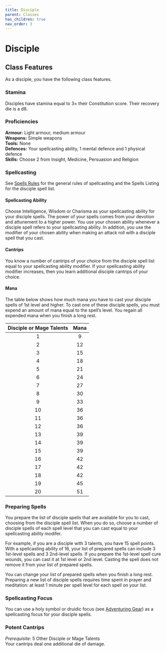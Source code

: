 ```yaml
---
title: Disciple
parent: Classes
has_children: true
nav_order: 3
---
```


# Disciple

## Class Features
As a disciple, you have the following class features.

### Stamina
Disciples have stamina equal to 3× their Constitution score. Their recovery die is a d8.

### Proficiencies
**Armour:** Light armour, medium armour<br>
**Weapons:** Simple weapons<br>
**Tools:** None<br>
**Defences:** Your spellcasting ability, 1 mental defence and 1 physical defence<br>
**Skills:** Choose 2 from Insight, Medicine, Persuasion and Religion

### Spellcasting
See [Spells Rules](https://stormchaserroleplaying.com/stormchaserRPG/Spellcasting/) for the general rules of spellcasting and the Spells Listing for the disciple spell list.

#### Spellcasting Ability
Choose Intelligence, Wisdom or Charisma as your spellcasting ability for your disciple spells. The power of your spells comes from your devotion and attunement to a higher power. You use your chosen ability whenever a disciple spell refers to your spellcasting ability. In addition, you use the modifier of your chosen ability when making an attack roll with a disciple spell that you cast.

#### Cantrips
You know a number of cantrips of your choice from the disciple spell list equal to your spellcasting ability modifier. If your spellcasting ability modifier increases, then you learn additional disciple cantrips of your choice.

#### Mana
The table below shows how much mana you have to cast your disciple spells of 1st level and higher. To cast one of these disciple spells, you must expend an amount of mana equal to the spell’s level. You regain all expended mana when you finish a long rest.

| Disciple or Mage Talents | Mana |
|:------------------------:|:----:|
| 1 | 9 |
| 2 | 12 |
| 3 | 15 |
| 4 | 18 |
| 5 | 21 |
| 6 | 24 |
| 7 | 27 |
| 8 | 30 |
| 9 | 33 |
| 10 | 36 |
| 11 | 36 |
| 12 | 36 |
| 13 | 39 |
| 14 | 39 |
| 15 | 39 |
| 16 | 42 |
| 17 | 42 |
| 18 | 42 |
| 19 | 45 |
| 20 | 51 |

### Preparing Spells
You prepare the list of disciple spells that are available for you to cast, choosing from the disciple spell list. When you do so, choose a number of disciple spells of each spell level that you can cast equal to your spellcasting ability modifer.

For example, if you are a disciple with 3 talents, you have 15 spell points. With a spellcasting ability of 16, your list of prepared spells can include 3 1st-level spells and 3 2nd-level spells. If you prepare the 1st-level spell cure wounds, you can cast it at 1st level or 2nd level. Casting the spell does not remove it from your list of prepared spells.

You can change your list of prepared spells when you finish a long rest. Preparing a new list of disciple spells requires time spent in prayer and meditation: at least 1 minute per spell level for each spell on your list.

### Spellcasting Focus
You can use a holy symbol or druidic focus (see [Adventuring Gear](https://stormchaserroleplaying.com/stormchaserRPG/Equipment/AdventuringGear/)) as a spellcasting focus for your disciple spells.

### Potent Cantrips
*Prerequisite:* 5 Other Disciple or Mage Talents<br>
Your cantrips deal one additional die of damage.

